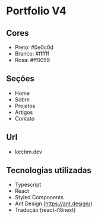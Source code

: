 # Portfolio V4

## Cores

- Preto: #0e0c0d
- Branco: #ffffff
- Rosa: #ff0059

## Seções

- Home
- Sobre
- Projetos
- Artigos
- Contato

## Url

- kecbm.dev

## Tecnologias utilizadas

- Typescript
- React
- Styled Components
- Ant Design (https://ant.design/)
- Tradução (react-i18next)